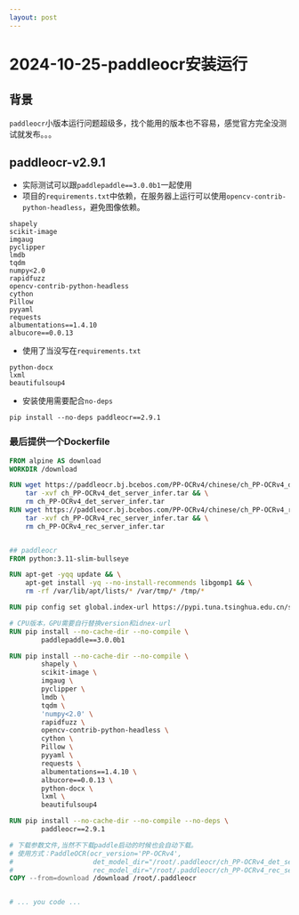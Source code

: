 ```yaml
---
layout: post
---
```


# 2024-10-25-paddleocr安装运行


## 背景
`paddleocr`小版本运行问题超级多，找个能用的版本也不容易，感觉官方完全没测试就发布。。。

## paddleocr-v2.9.1

- 实际测试可以跟`paddlepaddle==3.0.0b1`一起使用
- 项目的`requirements.txt`中依赖，在服务器上运行可以使用`opencv-contrib-python-headless`，避免图像依赖。
```
shapely
scikit-image
imgaug
pyclipper
lmdb
tqdm
numpy<2.0
rapidfuzz
opencv-contrib-python-headless
cython
Pillow
pyyaml
requests
albumentations==1.4.10
albucore==0.0.13
```
- 使用了当没写在`requirements.txt`
```
python-docx
lxml
beautifulsoup4
```
- 安装使用需要配合`no-deps`
```
pip install --no-deps paddleocr==2.9.1
```

### 最后提供一个Dockerfile
```Dockerfile
FROM alpine AS download
WORKDIR /download

RUN wget https://paddleocr.bj.bcebos.com/PP-OCRv4/chinese/ch_PP-OCRv4_det_server_infer.tar && \
    tar -xvf ch_PP-OCRv4_det_server_infer.tar && \
    rm ch_PP-OCRv4_det_server_infer.tar
RUN wget https://paddleocr.bj.bcebos.com/PP-OCRv4/chinese/ch_PP-OCRv4_rec_server_infer.tar && \
    tar -xvf ch_PP-OCRv4_rec_server_infer.tar && \
    rm ch_PP-OCRv4_rec_server_infer.tar


## paddleocr
FROM python:3.11-slim-bullseye

RUN apt-get -yqq update && \
    apt-get install -yq --no-install-recommends libgomp1 && \
    rm -rf /var/lib/apt/lists/* /var/tmp/* /tmp/*

RUN pip config set global.index-url https://pypi.tuna.tsinghua.edu.cn/simple

# CPU版本，GPU需要自行替换version和idnex-url
RUN pip install --no-cache-dir --no-compile \
        paddlepaddle==3.0.0b1

RUN pip install --no-cache-dir --no-compile \
        shapely \
        scikit-image \
        imgaug \
        pyclipper \
        lmdb \
        tqdm \
        'numpy<2.0' \
        rapidfuzz \
        opencv-contrib-python-headless \
        cython \
        Pillow \
        pyyaml \
        requests \
        albumentations==1.4.10 \
        albucore==0.0.13 \
        python-docx \
        lxml \
        beautifulsoup4

RUN pip install --no-cache-dir --no-compile --no-deps \
        paddleocr==2.9.1

# 下载参数文件,当然不下载paddle启动的时候也会自动下载。
# 使用方式：PaddleOCR(ocr_version='PP-OCRv4',
#                    det_model_dir="/root/.paddleocr/ch_PP-OCRv4_det_server_infer",
#                    rec_model_dir="/root/.paddleocr/ch_PP-OCRv4_rec_server_infer")
COPY --from=download /download /root/.paddleocr


# ... you code ...

```
